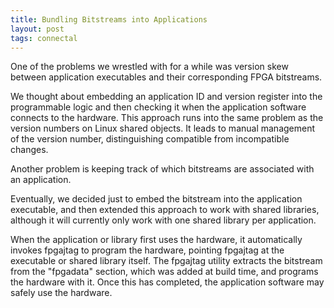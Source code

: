 ```yaml
---
title: Bundling Bitstreams into Applications
layout: post
tags: connectal
---
```


One of the problems we wrestled with for a while was version skew
between application executables and their corresponding FPGA
bitstreams.

We thought about embedding an application ID and version register into
the programmable logic and then checking it when the application
software connects to the hardware. This approach runs into the same
problem as the version numbers on Linux shared objects. It leads to
manual management of the version number, distinguishing compatible
from incompatible changes.

Another problem is keeping track of which bitstreams are associated
with an application.

Eventually, we decided just to embed the bitstream into the
application executable, and then extended this approach to work with
shared libraries, although it will currently only work with one shared
library per application.

When the application or library first uses the hardware, it
automatically invokes fpgajtag to program the hardware, pointing
fpgajtag at the executable or shared library itself. The fpgajtag
utility extracts the bitstream from the "fpgadata" section, which was
added at build time, and programs the hardware with it. Once this has
completed, the application software may safely use the hardware.